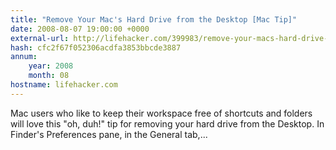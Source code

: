 ```yaml
---
title: "Remove Your Mac's Hard Drive from the Desktop [Mac Tip]"
date: 2008-08-07 19:00:00 +0000
external-url: http://lifehacker.com/399983/remove-your-macs-hard-drive-from-the-desktop
hash: cfc2f67f052306acdfa3853bbcde3887
annum:
    year: 2008
    month: 08
hostname: lifehacker.com
---
```


Mac users who like to keep their workspace free of shortcuts and folders will love this "oh, duh!" tip for removing your hard drive from the Desktop. In Finder's Preferences pane, in the General tab,...
